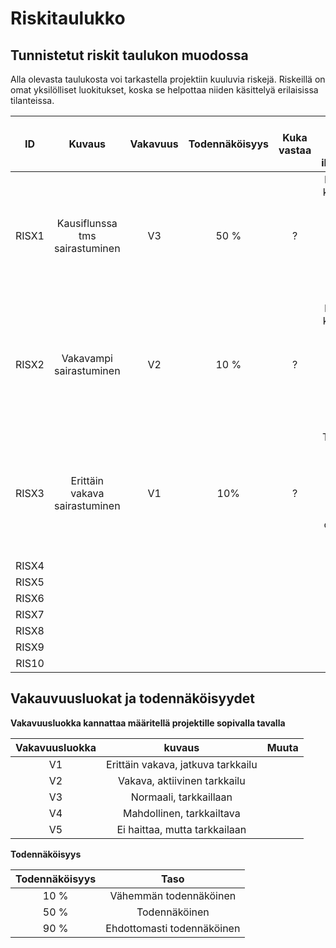 # Riskitaulukko


## Tunnistetut riskit taulukon muodossa

Alla olevasta taulukosta voi tarkastella projektiin kuuluvia riskejä. Riskeillä on omat yksilölliset luokitukset, koska se helpottaa niiden käsittelyä erilaisissa tilanteissa.

| ID |	Kuvaus | Vakavuus | Todennäköisyys | Kuka vastaa | Mitä toimintaan riskin ilmentyessä? | 
|:--:|:--:|:--:|:--:|:--:|:--:|
| RISX1 | Kausiflunssa tms sairastuminen |  V3 | 50 % | ? | Ilmoita tiimin kelle tahansa jäsenelle asiasta, mieluiten Tarulle. Muista ilmoittaa myös opettajalle. |
| RISX2 | Vakavampi sairastuminen | V2 | 10 %  | ? | Ilmoita tiimin kelle tahansa jäsenelle asiasta, mieluiten Tarulle. Muista ilmoittaa myös opettajalle. |
| RISX3 | Erittäin vakava sairastuminen | V1 | 10% | ? | Tilanteesta ei oikein voida ennmalta sopia. Läheiset ilmoittavat ehkä opettajalle ja opettaja meille. |
| RISX4 | | | | |
| RISX5 | | | | |
| RISX6 | | | | |
| RISX7 | | | | |
| RISX8 | | | | |
| RISX9 | | | | |
| RIS10 | | | | |

## Vakauvuusluokat ja todennäköisyydet

**Vakavuusluokka kannattaa määritellä projektille sopivalla tavalla**

| Vakavuusluokka | kuvaus | Muuta |
|:----:|:----:|:----:|
| V1 | Erittäin vakava, jatkuva tarkkailu || 
| V2 | Vakava, aktiivinen tarkkailu || 
| V3 | Normaali, tarkkaillaan  || 
| V4 | Mahdollinen, tarkkailtava || 
| V5 | Ei haittaa, mutta tarkkailaan || 

**Todennäköisyys**

| Todennäköisyys | Taso | 
|:-:|:-:|
| 10 % | Vähemmän todennäköinen |
| 50 % | Todennäköinen |
| 90 % | Ehdottomasti todennäköinen |


